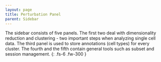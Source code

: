 ```yaml
---
layout: page
title: Perturbation Panel
parent: Sidebar
---
```

The sidebar consists of five panels. The first two deal with dimensionality reduction and clustering - two important steps when analyzing single cell data. The third panel is used to store annotations (cell types) for every cluster. The fourth and the fifth contain general tools such as subset and session management. {: .fs-6 .fw-300 }